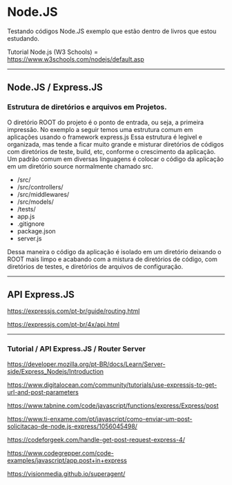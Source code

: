 # Node.JS

Testando códigos Node.JS exemplo que estão dentro de livros que estou estudando.

Tutorial Node.js (W3 Schools) = https://www.w3schools.com/nodejs/default.asp

-----------------------------------------------------------------------------------------

## Node.JS / Express.JS 

### Estrutura de diretórios e arquivos em Projetos. 

O diretório ROOT do projeto é o ponto de entrada, ou seja, a primeira impressão. 
No exemplo a seguir temos uma estrutura comum em aplicações usando o framework express.js 
Essa estrutura é legivel e organizada, mas tende a ficar muito grande e misturar diretórios
de códigos com diretórios de teste, build, etc, conforme o crescimento da aplicação.
Um padrão comum em diversas linguagens é colocar o código da aplicação em um diretório
source normalmente chamado src.

* /src/
* /src/controllers/
* /src/middlewares/
* /src/models/
* /tests/
* app.js
* .gitignore
* package.json
* server.js

Dessa maneira o código da aplicação é isolado em um diretório deixando o ROOT mais limpo e 
acabando com a mistura de diretórios de código, com diretórios de testes, e diretórios de
arquivos de configuração.

-----------------------------------------------------------------------------------------

## API Express.JS

https://expressjs.com/pt-br/guide/routing.html

https://expressjs.com/pt-br/4x/api.html

-----------------------------------------------------------------------------------------

### Tutorial / API Express.JS / Router Server 

https://developer.mozilla.org/pt-BR/docs/Learn/Server-side/Express_Nodejs/Introduction

https://www.digitalocean.com/community/tutorials/use-expressjs-to-get-url-and-post-parameters

https://www.tabnine.com/code/javascript/functions/express/Express/post

https://www.ti-enxame.com/pt/javascript/como-enviar-um-post-solicitacao-de-node.js-express/1056045498/

https://codeforgeek.com/handle-get-post-request-express-4/

https://www.codegrepper.com/code-examples/javascript/app.post+in+express

https://visionmedia.github.io/superagent/

